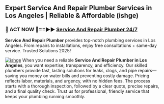 ## Expert Service And Repair Plumber Services in Los Angeles | Reliable & Affordable (ishge)  

<h3>🚿 ACT NOW 🌟==►► <a href="https://tinyurl.com/2ne6vx2x" rel="nofollow">Service And Repair Plumber 24/7</a></h3>

**Service And Repair Plumber** provides top-notch plumbing services in Los Angeles. From repairs to installations, enjoy free consultations + same-day service. Trusted Solutions 2025!

[![ishge](https://i.imgur.com/4PFF4AK.jpeg)](https://tinyurl.com/2ne6vx2x)
When you need a reliable **Service And Repair Plumber in Los Angeles**, you want expertise, transparency, and efficiency. Our skilled plumbers provide fast, lasting solutions for leaks, clogs, and pipe repairs—saving you money on water bills and preventing costly damage. Pricing reflects labor, materials, and urgency, with no hidden fees. The process starts with a thorough inspection, followed by a clear quote, precise repairs, and a final quality check. Trust us for professional, friendly service that keeps your plumbing running smoothly.